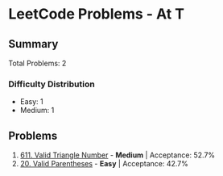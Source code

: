 # LeetCode Problems - At T

## Summary
Total Problems: 2

### Difficulty Distribution

- Easy: 1
- Medium: 1

## Problems

1. [611. Valid Triangle Number](https://leetcode.com/problems/valid-triangle-number/) - **Medium** | Acceptance: 52.7%
2. [20. Valid Parentheses](https://leetcode.com/problems/valid-parentheses/) - **Easy** | Acceptance: 42.7%